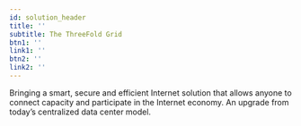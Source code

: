 ```yaml
---
id: solution_header
title: ''
subtitle: The ThreeFold Grid
btn1: ''
link1: ''
btn2: ''
link2: ''
---
```


Bringing a smart, secure and efficient Internet solution that allows anyone to connect capacity and participate in the Internet economy. An upgrade from today’s centralized data center model.
